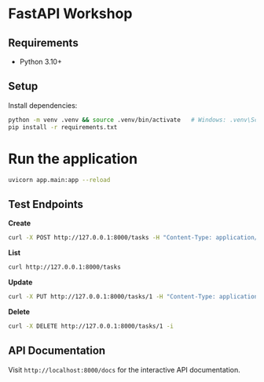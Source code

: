 # FastAPI Workshop

## Requirements
- Python 3.10+

## Setup
Install dependencies:

```bash
python -m venv .venv && source .venv/bin/activate   # Windows: .venv\Scripts\activate
pip install -r requirements.txt
```

# Run the application
```bash
uvicorn app.main:app --reload
```

## Test Endpoints
**Create**
```bash
curl -X POST http://127.0.0.1:8000/tasks -H "Content-Type: application/json" -d '{"title":"win hackathon"}'
```

**List**
```bash
curl http://127.0.0.1:8000/tasks
```

**Update**
```bash
curl -X PUT http://127.0.0.1:8000/tasks/1 -H "Content-Type: application/json" -d '{"title":"ship MVP","done":true}'
```

**Delete**
```bash
curl -X DELETE http://127.0.0.1:8000/tasks/1 -i
```

## API Documentation
Visit `http://localhost:8000/docs` for the interactive API documentation.